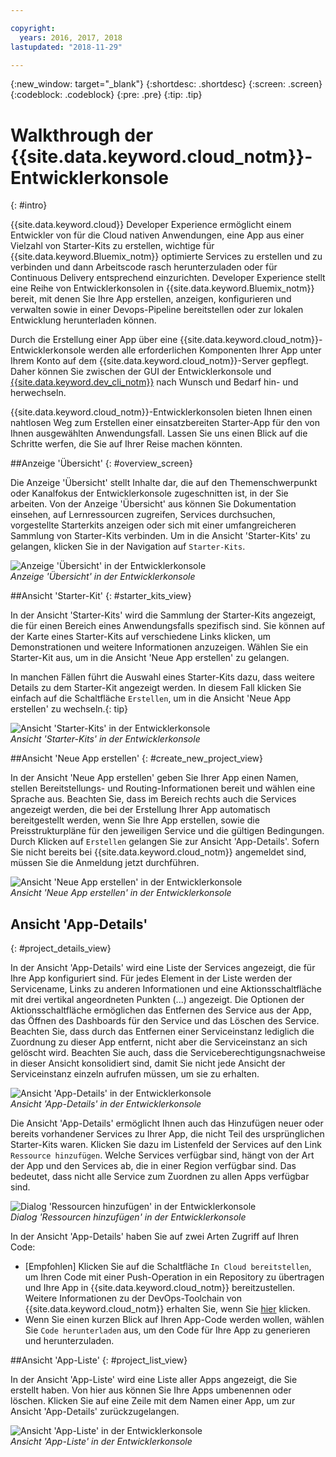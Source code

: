 ```yaml
---

copyright:
  years: 2016, 2017, 2018
lastupdated: "2018-11-29"

---
```

{:new_window: target="_blank"}
{:shortdesc: .shortdesc}
{:screen: .screen}
{:codeblock: .codeblock}
{:pre: .pre}
{:tip: .tip}

# Walkthrough der {{site.data.keyword.cloud_notm}}-Entwicklerkonsole
{: #intro}

<!--I can't see how a customer needs to be walked through the experience without performing a specific task.-->


{{site.data.keyword.cloud}} Developer Experience ermöglicht einem Entwickler von für die Cloud nativen Anwendungen, eine App aus einer Vielzahl von Starter-Kits zu erstellen, wichtige für {{site.data.keyword.Bluemix_notm}} optimierte Services zu erstellen und zu verbinden und dann Arbeitscode rasch herunterzuladen oder für Continuous Delivery entsprechend einzurichten. Developer Experience stellt eine Reihe von Entwicklerkonsolen in {{site.data.keyword.Bluemix_notm}} bereit, mit denen Sie Ihre App erstellen, anzeigen, konfigurieren und verwalten sowie in einer Devops-Pipeline bereitstellen oder zur lokalen Entwicklung herunterladen können.

Durch die Erstellung einer App über eine {{site.data.keyword.cloud_notm}}-Entwicklerkonsole werden alle erforderlichen Komponenten Ihrer App unter Ihrem Konto auf dem {{site.data.keyword.cloud_notm}}-Server gepflegt. Daher können Sie zwischen der GUI der Entwicklerkonsole und [{{site.data.keyword.dev_cli_notm}}](/docs/cli/idt/index.html) nach Wunsch und Bedarf hin- und herwechseln.

{{site.data.keyword.cloud_notm}}-Entwicklerkonsolen bieten Ihnen einen nahtlosen Weg zum Erstellen einer einsatzbereiten Starter-App für den von Ihnen ausgewählten Anwendungsfall. Lassen Sie uns einen Blick auf die Schritte werfen, die Sie auf Ihrer Reise machen könnten.

<!-- Ready to jump in?  Visit the [{{site.data.keyword.cloud_notm}} Web App developer console](https://{DomainName}/developer/appservice) to get started.
{: tip} -->

##Anzeige 'Übersicht'
{: #overview_screen}

Die Anzeige 'Übersicht' stellt Inhalte dar, die auf den Themenschwerpunkt oder Kanalfokus der Entwicklerkonsole zugeschnitten ist, in der Sie arbeiten. Von der Anzeige 'Übersicht' aus können Sie Dokumentation einsehen, auf Lernressourcen zugreifen, Services durchsuchen, vorgestellte Starterkits anzeigen oder sich mit einer umfangreicheren Sammlung von Starter-Kits verbinden. Um  in die Ansicht 'Starter-Kits' zu gelangen, klicken Sie in der Navigation auf `Starter-Kits`.

![Anzeige 'Übersicht' in der Entwicklerkonsole](images/overview_screen.png "Anzeige 'Übersicht") <br> *Anzeige 'Übersicht' in der Entwicklerkonsole*

##Ansicht 'Starter-Kit'
{: #starter_kits_view}

In der Ansicht 'Starter-Kits' wird die Sammlung der Starter-Kits angezeigt, die für einen Bereich eines Anwendungsfalls spezifisch sind. Sie können auf der Karte eines Starter-Kits auf verschiedene Links klicken, um Demonstrationen und weitere Informationen anzuzeigen. Wählen Sie ein Starter-Kit aus, um in die Ansicht 'Neue App erstellen' zu gelangen.

In manchen Fällen führt die Auswahl eines Starter-Kits dazu, dass weitere Details zu dem Starter-Kit angezeigt werden. In diesem Fall klicken Sie einfach auf die Schaltfläche `Erstellen`, um in die Ansicht 'Neue App erstellen' zu wechseln.{: tip}

![Ansicht 'Starter-Kits' in der Entwicklerkonsole](images/starter_kits_view.png "Ansicht 'Starter-Kits'") <br> *Ansicht 'Starter-Kits' in der Entwicklerkonsole*

##Ansicht 'Neue App erstellen'
{: #create_new_project_view}

In der Ansicht 'Neue App erstellen' geben Sie Ihrer App einen Namen, stellen Bereitstellungs- und Routing-Informationen bereit und wählen eine Sprache aus. Beachten Sie, dass im Bereich rechts auch die Services angezeigt werden, die bei der Erstellung Ihrer App automatisch bereitgestellt werden, wenn Sie Ihre App erstellen, sowie die Preisstrukturpläne für den jeweiligen Service und die gültigen Bedingungen. Durch Klicken auf `Erstellen` gelangen Sie zur Ansicht 'App-Details'. Sofern Sie nicht bereits bei {{site.data.keyword.cloud_notm}} angemeldet sind, müssen Sie die Anmeldung jetzt durchführen.

![Ansicht 'Neue App erstellen' in der Entwicklerkonsole](images/create_new_project_view.png "Ansicht 'Neue App erstellen'") <br> *Ansicht 'Neue App erstellen' in der Entwicklerkonsole*

## Ansicht 'App-Details'
{: #project_details_view}

In der Ansicht 'App-Details' wird eine Liste der Services angezeigt, die für Ihre App konfiguriert sind. Für jedes Element in der Liste werden der Servicename, Links zu anderen Informationen und eine Aktionsschaltfläche mit drei vertikal angeordneten Punkten (...) angezeigt. Die Optionen der Aktionsschaltfläche ermöglichen das Entfernen des Service aus der App, das Öffnen des Dashboards für den Service und das Löschen des Service. Beachten Sie, dass durch das Entfernen einer Serviceinstanz lediglich die Zuordnung zu dieser App entfernt, nicht aber die Serviceinstanz an sich gelöscht wird. Beachten Sie auch, dass die Serviceberechtigungsnachweise in dieser Ansicht konsolidiert sind, damit Sie nicht jede Ansicht der Serviceinstanz einzeln aufrufen müssen, um sie zu erhalten.


![Ansicht 'App-Details' in der Entwicklerkonsole](images/project_details_view.png "Ansicht 'App-Details'") <br> *Ansicht 'App-Details' in der Entwicklerkonsole*

Die Ansicht 'App-Details' ermöglicht Ihnen auch das Hinzufügen neuer oder bereits vorhandener Services zu Ihrer App, die nicht Teil des ursprünglichen Starter-Kits waren. Klicken Sie dazu im Listenfeld der Services auf den Link `Ressource hinzufügen`. Welche Services verfügbar sind, hängt von der Art der App und den Services ab, die in einer Region verfügbar sind. Das bedeutet, dass nicht alle Service zum Zuordnen zu allen Apps verfügbar sind.

![Dialog 'Ressourcen hinzufügen' in der Entwicklerkonsole](images/add_resource_dialog.png "Dialog 'Ressourcen hinzufügen'") <br> *Dialog 'Ressourcen hinzufügen' in der Entwicklerkonsole*

In der Ansicht 'App-Details' haben Sie auf zwei Arten Zugriff auf Ihren Code:

*  [Empfohlen] Klicken Sie auf die Schaltfläche `In Cloud bereitstellen`, um Ihren Code mit einer Push-Operation in ein Repository zu übertragen und Ihre App in {{site.data.keyword.cloud_notm}} bereitzustellen. Weitere Informationen zu der DevOps-Toolchain von {{site.data.keyword.cloud_notm}} erhalten Sie, wenn Sie [hier](/docs/services/ContinuousDelivery/toolchains_about.html#toolchains_about) klicken.
*  Wenn Sie einen kurzen Blick auf Ihren App-Code werden wollen, wählen Sie `Code herunterladen` aus, um den Code für Ihre App zu generieren und herunterzuladen.

##Ansicht 'App-Liste'
{: #project_list_view}

In der Ansicht 'App-Liste' wird eine Liste aller Apps angezeigt, die Sie erstellt haben. Von hier aus können Sie Ihre Apps umbenennen oder löschen. Klicken Sie auf eine Zeile mit dem Namen einer App, um zur Ansicht 'App-Details' zurückzugelangen.

![Ansicht 'App-Liste' in der Entwicklerkonsole](images/project_list_view.png "Ansicht 'App-Liste'") <br> *Ansicht 'App-Liste' in der Entwicklerkonsole*
